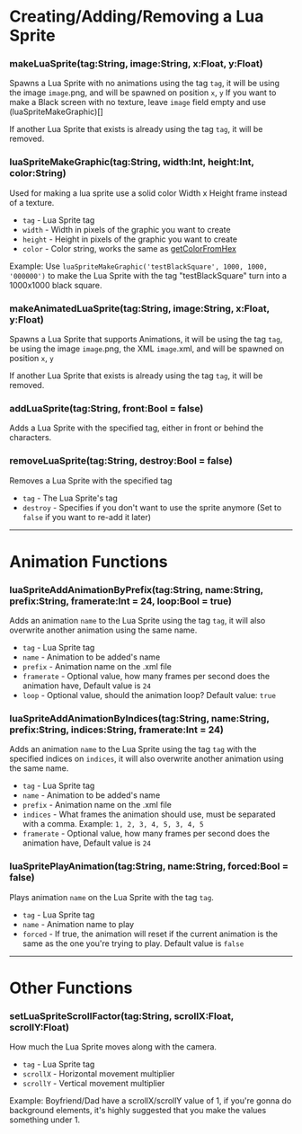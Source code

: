 # Creating/Adding/Removing a Lua Sprite
### makeLuaSprite(tag:String, image:String, x:Float, y:Float)
Spawns a Lua Sprite with no animations using the tag `tag`, it will be using the image `image`.png, and will be spawned on position `x`, `y`
If you want to make a Black screen with no texture, leave `image` field empty and use (luaSpriteMakeGraphic)[]

If another Lua Sprite that exists is already using the tag `tag`, it will be removed.

### luaSpriteMakeGraphic(tag:String, width:Int, height:Int, color:String)
Used for making a lua sprite use a solid color Width x Height frame instead of a texture.

* `tag` - Lua Sprite tag
* `width` - Width in pixels of the graphic you want to create
* `height` - Height in pixels of the graphic you want to create
* `color` - Color string, works the same as [getColorFromHex](https://github.com/ShadowMario/FNF-PsychEngine/wiki/Lua-Script-API---General-Functions/_edit#getcolorfromhexcolorstring)

Example: Use `luaSpriteMakeGraphic('testBlackSquare', 1000, 1000, '000000')` to make the Lua Sprite with the tag "testBlackSquare" turn into a 1000x1000 black square.

### makeAnimatedLuaSprite(tag:String, image:String, x:Float, y:Float)
Spawns a Lua Sprite that supports Animations, it will be using the tag `tag`, be using the image `image`.png, the XML `image`.xml, and will be spawned on position `x`, `y`

If another Lua Sprite that exists is already using the tag `tag`, it will be removed.

### addLuaSprite(tag:String, front:Bool = false)
Adds a Lua Sprite with the specified tag, either in front or behind the characters.

### removeLuaSprite(tag:String, destroy:Bool = false)
Removes a Lua Sprite with the specified tag
* `tag` - The Lua Sprite's tag
* `destroy` - Specifies if you don't want to use the sprite anymore (Set to `false` if you want to re-add it later)
____________________
# Animation Functions
### luaSpriteAddAnimationByPrefix(tag:String, name:String, prefix:String, framerate:Int = 24, loop:Bool = true)
Adds an animation `name` to the Lua Sprite using the tag `tag`, it will also overwrite another animation using the same name.
* `tag` - Lua Sprite tag
* `name` - Animation to be added's name
* `prefix` - Animation name on the .xml file
* `framerate` - Optional value, how many frames per second does the animation have, Default value is `24`
* `loop` - Optional value, should the animation loop? Default value: `true`

### luaSpriteAddAnimationByIndices(tag:String, name:String, prefix:String, indices:String, framerate:Int = 24)
Adds an animation `name` to the Lua Sprite using the tag `tag` with the specified indices on `indices`, it will also overwrite another animation using the same name.
* `tag` - Lua Sprite tag
* `name` - Animation to be added's name
* `prefix` - Animation name on the .xml file
* `indices` - What frames the animation should use, must be separated with a comma. Example: `1, 2, 3, 4, 5, 3, 4, 5`
* `framerate` - Optional value, how many frames per second does the animation have, Default value is `24`

### luaSpritePlayAnimation(tag:String, name:String, forced:Bool = false)
Plays animation `name` on the Lua Sprite with the tag `tag`.

* `tag` - Lua Sprite tag
* `name` - Animation name to play
* `forced` - If true, the animation will reset if the current animation is the same as the one you're trying to play. Default value is `false`

____________________
# Other Functions
### setLuaSpriteScrollFactor(tag:String, scrollX:Float, scrollY:Float)
How much the Lua Sprite moves along with the camera.

* `tag` - Lua Sprite tag
* `scrollX` - Horizontal movement multiplier
* `scrollY` - Vertical movement multiplier

Example: Boyfriend/Dad have a scrollX/scrollY value of 1, if you're gonna do background elements, it's highly suggested that you make the values something under 1.